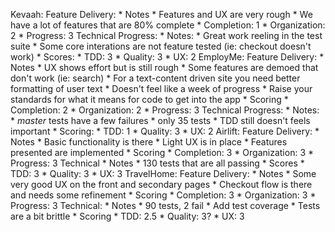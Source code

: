 Kevaah:
  Feature Delivery:
    * Notes
      * Features and UX are very rough
      * We have a lot of features that are 80% complete
    * Completion: 1
    * Organization: 2
    * Progress: 3
  Technical Progress:
    * Notes:
      * Great work reeling in the test suite
      * Some core interations are not feature tested (ie: checkout doesn't work)
    * Scores:
      * TDD: 3
      * Quality: 3
      * UX: 2
EmployMe:
  Feature Delivery:
    * Notes
      * UX shows effort but is still rough
      * Some features are demoed that don't work (ie: search)
      * For a text-content driven site you need better formatting of user text
      * Doesn't feel like a week of progress
      * Raise your standards for what it means for code to get into the app
    * Scoring
      * Completion: 2
      * Organization: 2
      * Progress: 3
  Technical Progress:
    * Notes:
      * *master* tests have a few failures
      * only 35 tests
      * TDD still doesn't feels important
    * Scoring:
      * TDD: 1
      * Quality: 3
      * UX: 2
Airlift:
  Feature Delivery:
    * Notes
      * Basic functionality is there
      * Light UX is in place
      * Features presented are implemented
    * Scoring
      * Completion: 3
      * Organization: 3
      * Progress: 3
  Technical
    * Notes
      * 130 tests that are all passing
    * Scores
      * TDD: 3
      * Quality: 3
      * UX: 3
TravelHome:
  Feature Delivery:
    * Notes
      * Some very good UX on the front and secondary pages
      * Checkout flow is there and needs some refinement
    * Scoring
      * Completion: 3
      * Organization: 3
      * Progress: 3
  Technical:
    * Notes
      * 90 tests, 2 fail
      * Add test coverage
      * Tests are a bit brittle
    * Scoring
      * TDD: 2.5
      * Quality: 3?
      * UX: 3
